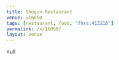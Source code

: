 ```yaml
---
title: Shogun Restaurant
venue: v16050
tags: [restaurant, food, "fhrs:413216"]
permalink: /v/16050/
layout: venue
---
```

null